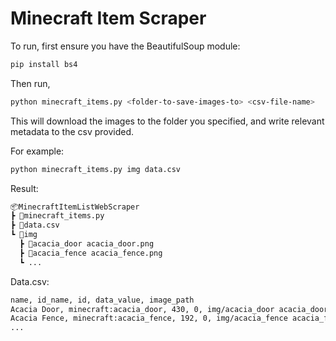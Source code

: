 # Minecraft Item Scraper

To run, first ensure you have the BeautifulSoup module:

```bash
pip install bs4
```

Then run,

```bash
python minecraft_items.py <folder-to-save-images-to> <csv-file-name>
```

This will download the images to the folder you specified, and write relevant metadata to the csv provided.

For example:

```bash
python minecraft_items.py img data.csv
```

Result:

```txt
📦MinecraftItemListWebScraper
┣ 📜minecraft_items.py
┣ 📜data.csv
┗ 📂img
  ┣ 📜acacia_door acacia_door.png
  ┣ 📜acacia_fence acacia_fence.png
  ┗ ...
```

Data.csv:

```txt
name, id_name, id, data_value, image_path
Acacia Door, minecraft:acacia_door, 430, 0, img/acacia_door acacia_door.png
Acacia Fence, minecraft:acacia_fence, 192, 0, img/acacia_fence acacia_fence.png
...
```

